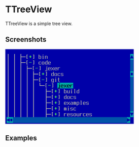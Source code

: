 TTreeView
=========

TTreeView is a simple tree view.

Screenshots
-----------

![treeview_1](uploads/e3c796eaa74a42752911ccd4d07ce569/treeview_1.png)

Examples
--------
